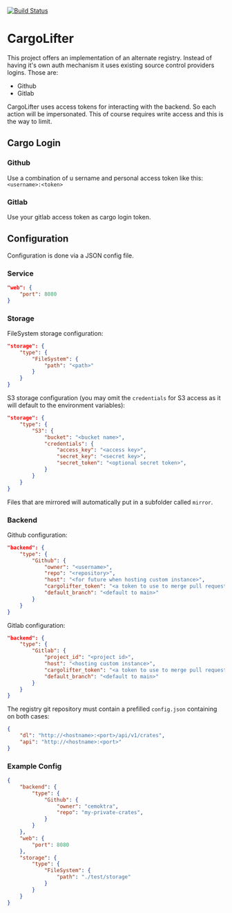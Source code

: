 [![Build Status](https://github.com/cemoktra/cargolifter/workflows/CI/badge.svg)](https://github.com/cemoktra/cargolifter/actions)


# CargoLifter #
This project offers an implementation of an alternate registry. Instead of having it's own auth mechanism it uses existing source control providers logins. Those are:

- Github
- Gitlab

CargoLifter uses access tokens for interacting with the backend. So each action will be impersonated. This of course requires write access and this is the way to limit.

## Cargo Login ##
### Github ###
Use a combination of u sername and personal access token like this: `<username>:<token>`

### Gitlab ###
Use your gitlab access token as cargo login token.


## Configuration ##
Configuration is done via a JSON config file.

### Service ###
```json
"web": {
    "port": 8080
}
```

### Storage ###
FileSystem storage configuration:
```json
"storage": {
    "type": {
        "FileSystem": {
            "path": "<path>"
        }
    }
}
```

S3 storage configuration (you may omit the `credentials` for S3 access as it will default to the environment variables):
```json
"storage": {
    "type": {
        "S3": {
            "bucket": "<bucket name>",
            "credentials": {
                "access_key": "<access key>",
                "secret_key": "<secret key>",
                "secret_token": "<optional secret token>",
            }
        }
    }
}
```

Files that are mirrored will automatically put in a subfolder called `mirror`.


### Backend ###
Github configuration:

```json
"backend": {
    "type": {
        "Github": {
            "owner": "<username>",
            "repo": "<repository>",
            "host": "<for future when hosting custom instance>",
            "cargolifter_token": "<a token to use to merge pull requests>",
            "default_branch": "<default to main>"
        }
    }
}
```

Gitlab configuration:
```json
"backend": {
    "type": {
        "Gitlab": {
            "project_id": "<project id>",
            "host": "<hosting custom instance>",
            "cargolifter_token": "<a token to use to merge pull requests>",
            "default_branch": "<default to main>"
        }
    }
}
```

The registry git repository must contain a prefilled `config.json` containing on both cases:
```json
{
    "dl": "http://<hostname>:<port>/api/v1/crates",
    "api": "http://<hostname>:<port>"
}
```

### Example Config ###

```json
{
    "backend": {
        "type": {
            "Github": {
                "owner": "cemoktra",
                "repo": "my-private-crates",
            }
        }
    },
    "web": {
        "port": 8080
    },
    "storage": {
        "type": {
            "FileSystem": {
                "path": "./test/storage"
            }
        }
    }
}
```